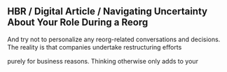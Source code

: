## HBR / Digital Article / Navigating Uncertainty About Your Role During a Reorg

And try not to personalize any reorg-related conversations and decisions. The reality is that companies undertake restructuring eﬀorts

purely for business reasons. Thinking otherwise only adds to your